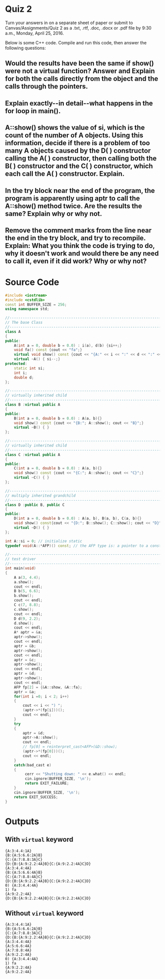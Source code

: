 # Quiz 2

Turn your answers in on a separate sheet of paper or submit to Canvas/Assignments/Quiz 2 as a .txt, .rtf, .doc, .docx or .pdf file by 9:30 a.m., Monday, April 25, 2016.

Below is some C++ code. Compile and run this code, then answer the following questions:

## Would the results have been the same if show() were not a virtual function? Answer and Explain for both the calls directly from the object and the calls through the pointers.

## Explain exactly--in detail--what happens in the for loop in main().
## A::show() shows the value of si, which is the count of the number of A objects. Using this information, decide if there is a problem of too many A objects caused by the D( ) constructor calling the A( ) constructor, then calling both the B( ) constructor and the C( ) constructor, which each call the A( ) constructor. Explain.
## In the try block near the end of the program, the program is apparently using aptr to call the A::show() method twice. Are the results the same? Explain why or why not.
## Remove the comment marks from the line near the end in the try block, and try to recompile. Explain: What you think the code is trying to do, why it doesn't work and would there be any need to call it, even if it did work? Why or why not?

# Source Code

```cpp
#include <iostream>
#include <cstdlib>
const int BUFFER_SIZE = 256;
using namespace std;

//-----------------------------------------------------------------------------
// The base Class 
//-----------------------------------------------------------------------------
class A
{
public:
    A(int a = 0, double b = 0.0) : i(a), d(b) {si++;}
    void fa() const {cout << "fa";}
    virtual void show() const {cout << "{A:" << i << ":" << d << ":" << si << "A}";}
    virtual ~A() { si--;}
protected:
    static int si;
    int i;
    double d;
};

//-----------------------------------------------------------------------------
// virtually inherited child 
//-----------------------------------------------------------------------------
class B :virtual public A
{
public:
    B(int a = 0, double b = 0.0) : A(a, b){}
    void show() const {cout << "{B:"; A::show(); cout << "B}";}
    virtual ~B() { }
};

//-----------------------------------------------------------------------------
// virtually inherited child 
//-----------------------------------------------------------------------------
class C :virtual public A
{
public:
    C(int a = 0, double b = 0.0) : A(a, b){}
    void show() const {cout << "{C:"; A::show(); cout << "C}";}
    virtual ~C() { }
};

//-----------------------------------------------------------------------------
// multiply inherited grandchild 
//-----------------------------------------------------------------------------
class D :public B, public C
{
public:
    D(int a = 0, double b = 0.0) : A(a, b), B(a, b), C(a, b){}
    void show() const{cout << "{D:"; B::show(); C::show(); cout << "D}";}
    virtual ~D() { }
};

int A::si = 0; // initialize static
typedef void(A::*AFP)() const; // the AFP type is: a pointer to a const void method of class A that has no parameters

//-----------------------------------------------------------------------------
// test driver 
//-----------------------------------------------------------------------------
int main(void)
{
    A a(3, 4.4);
    a.show();
    cout << endl;
    B b(5, 6.6);
    b.show();
    cout << endl;
    C c(7, 8.8);
    c.show();
    cout << endl;
    D d(9, 2.2);
    d.show();
    cout << endl;
    A* aptr = &a;
    aptr->show();
    cout << endl;
    aptr = &b;
    aptr->show();
    cout << endl;
    aptr = &c;
    aptr->show();
    cout << endl;
    aptr = &d;
    aptr->show();
    cout << endl;
    AFP fp[2] = {&A::show, &A::fa};
    aptr = &a;
    for(int i =0; i < 2; i++)
    {
        cout << i << ") ";
        (aptr->*(fp[i]))();
        cout << endl;
    }
    try 
    {
        aptr = &d;
        aptr->A::show();
        cout << endl;
        // fp[0] = reinterpret_cast<AFP>(&D::show);
        (aptr->*(fp[0]))();
        cout << endl;
    } 
    catch(bad_cast e) 
    { 
         cerr << "Shutting down: " << e.what() << endl;
         cin.ignore(BUFFER_SIZE, '\n');
         return EXIT_FAILURE;
    }
    cin.ignore(BUFFER_SIZE, '\n');
    return EXIT_SUCCESS;
}
```

# Outputs

## With `virtual` keyword
```
{A:3:4.4:1A}
{B:{A:5:6.6:2A}B}
{C:{A:7:8.8:3A}C}
{D:{B:{A:9:2.2:4A}B}{C:{A:9:2.2:4A}C}D}
{A:3:4.4:4A}
{B:{A:5:6.6:4A}B}
{C:{A:7:8.8:4A}C}
{D:{B:{A:9:2.2:4A}B}{C:{A:9:2.2:4A}C}D}
0) {A:3:4.4:4A}
1) fa
{A:9:2.2:4A}
{D:{B:{A:9:2.2:4A}B}{C:{A:9:2.2:4A}C}D}
```

## Without `virtual` keyword
```
{A:3:4.4:1A}
{B:{A:5:6.6:2A}B}
{C:{A:7:8.8:3A}C}
{D:{B:{A:9:2.2:4A}B}{C:{A:9:2.2:4A}C}D}
{A:3:4.4:4A}
{A:5:6.6:4A}
{A:7:8.8:4A}
{A:9:2.2:4A}
0) {A:3:4.4:4A}
1) fa
{A:9:2.2:4A}
{A:9:2.2:4A}
```
